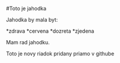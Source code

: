 #Toto je jahodka

Jahodka by mala byt:

*zdrava
*cervena
*dozreta
*zjedena

Mam rad jahodku.

Toto je novy riadok pridany priamo v githube
